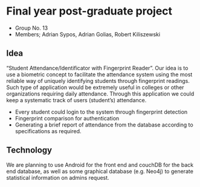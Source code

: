 # Final year post-graduate project
 - Group No. 13 
 - Members; Adrian Sypos, Adrian Golias, Robert Kiliszewski

## Idea
“Student Attendance/Identificator with Fingerprint Reader”. 
Our idea is to use a biometric concept to facilitate the attendance system using the most reliable way of uniquely identifying students through fingerprint readings. Such type of application would be extremely useful in colleges or other organizations requiring daily attendance. Through this application we could keep a systematic track of users (student’s) attendance. 

* Every student could login to the system through fingerprint detection
* Fingerprint comparison for authentication
* Generating a brief report of attendance from the database according to specifications as required.


## Technology
We are planning to use Android for the front end and couchDB for the back end database, as well as some graphical database (e.g. Neo4j) to generate statistical information on admins request.
